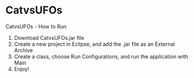 # CatvsUFOs

CatvsUFOs - How to Run

1. Download CatvsUFOs.jar file
2. Create a new project in Eclipse, and add the .jar file as an External Archive
3. Create a class, choose Run Configurations, and run the application with Main
4. Enjoy!

